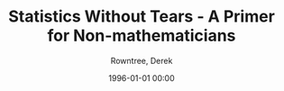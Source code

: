 ---
layout: post
title: Statistics Without Tears - A Primer for Non-mathematicians

date: 1996-01-01 00:00
author: Rowntree, Derek
year: 
---